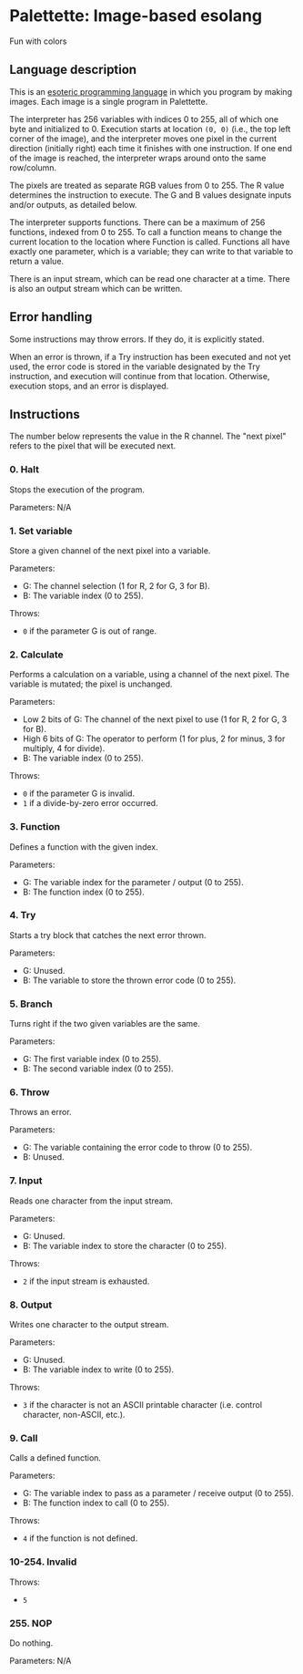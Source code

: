 # Palettette: Image-based esolang

Fun with colors

## Language description

This is an [esoteric programming language](https://esolangs.org/wiki/Esoteric_programming_language) in which you program by making images. Each image is a single program in Palettette.

The interpreter has 256 variables with indices 0 to 255, all of which one byte and initialized to 0. Execution starts at location `(0, 0)` (i.e., the top left corner of the image), and the interpreter moves one pixel in the current direction (initially right) each time it finishes with one instruction. If one end of the image is reached, the interpreter wraps around onto the same row/column.

The pixels are treated as separate RGB values from 0 to 255. The R value determines the instruction to execute. The G and B values designate inputs and/or outputs, as detailed below.

The interpreter supports functions. There can be a maximum of 256 functions, indexed from 0 to 255. To call a function means to change the current location to the location where Function is called. Functions all have exactly one parameter, which is a variable; they can write to that variable to return a value.

There is an input stream, which can be read one character at a time. There is also an output stream which can be written.

## Error handling

Some instructions may throw errors. If they do, it is explicitly stated.

When an error is thrown, if a Try instruction has been executed and not yet used, the error code is stored in the variable designated by the Try instruction, and execution will continue from that location. Otherwise, execution stops, and an error is displayed.

## Instructions

The number below represents the value in the R channel. The "next pixel" refers to the pixel that will be executed next.

### 0. Halt

Stops the execution of the program.

Parameters: N/A

### 1. Set variable

Store a given channel of the next pixel into a variable.

Parameters:
- G: The channel selection (1 for R, 2 for G, 3 for B).
- B: The variable index (0 to 255).

Throws:
- `0` if the parameter G is out of range.

### 2. Calculate

Performs a calculation on a variable, using a channel of the next pixel. The variable is mutated; the pixel is unchanged.

Parameters:
- Low 2 bits of G: The channel of the next pixel to use (1 for R, 2 for G, 3 for B).
- High 6 bits of G: The operator to perform (1 for plus, 2 for minus, 3 for multiply, 4 for divide).
- B: The variable index (0 to 255).

Throws:
- `0` if the parameter G is invalid.
- `1` if a divide-by-zero error occurred.

### 3. Function

Defines a function with the given index.

Parameters:
- G: The variable index for the parameter / output (0 to 255).
- B: The function index (0 to 255).

### 4. Try

Starts a try block that catches the next error thrown.

Parameters:
- G: Unused.
- B: The variable to store the thrown error code (0 to 255).

### 5. Branch

Turns right if the two given variables are the same.

Parameters:
- G: The first variable index (0 to 255).
- B: The second variable index (0 to 255).

### 6. Throw

Throws an error.

Parameters:
- G: The variable containing the error code to throw (0 to 255).
- B: Unused.

### 7. Input

Reads one character from the input stream.

Parameters:
- G: Unused.
- B: The variable index to store the character (0 to 255).

Throws:
- `2` if the input stream is exhausted.

### 8. Output

Writes one character to the output stream.

Parameters:
- G: Unused.
- B: The variable index to write (0 to 255).

Throws:
- `3` if the character is not an ASCII printable character (i.e. control character, non-ASCII, etc.).

### 9. Call

Calls a defined function.

Parameters:
- G: The variable index to pass as a parameter / receive output (0 to 255).
- B: The function index to call (0 to 255).

Throws:
- `4` if the function is not defined.

### 10-254. Invalid

Throws:
- `5`

### 255. NOP

Do nothing.

Parameters: N/A
